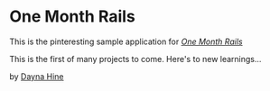 # One Month Rails

This is the pinteresting sample application for
[*One Month Rails*](http://onemonthrails.com)

This is the first of many projects to come. Here's to new learnings...

by [Dayna Hine](http:daynamhine.com)

